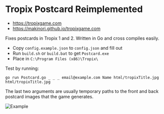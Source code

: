 # Tropix Postcard Reimplemented

-   https://tropixgame.com
-   https://makinori.github.io/tropixgame.com

Fixes postcards in Tropix 1 and 2. Written in Go and cross compiles easily.

<!-- Can also send to multiple emails if you seperate in-game with `^`. -->

-   Copy `config.example.json` to `config.json` and fill out
-   Run `build.sh` or `build.bat` to get `Postcard.exe`
-   Place in `C:\Program Files (x86)\Tropix\`

Test by running:

`go run Postcard.go _ _ _ email@example.com Name html/tropixTitle.jpg html/tropixTitle.jpg`

The last two arguments are usually temporary paths to the front and back postcard images that the game generates.

![Example](example.jpg)
